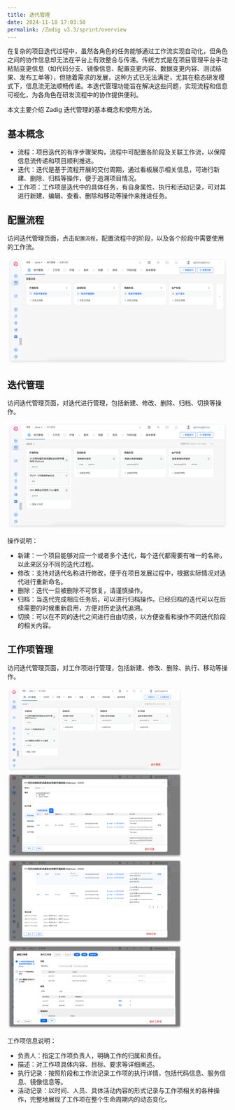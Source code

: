 ```yaml
---
title: 迭代管理
date: 2024-11-18 17:03:50
permalink: /Zadig v3.3/sprint/overview
---
```


在复杂的项目迭代过程中，虽然各角色的任务能够通过工作流实现自动化，但角色之间的协作信息却无法在平台上有效整合与传递。传统方式是在项目管理平台手动粘贴变更信息（如代码分支、镜像信息、配置变更内容、数据变更内容、测试结果、发布工单等），但随着需求的发展，这种方式已无法满足，尤其在稳态研发模式下，信息流无法顺畅传递。本迭代管理功能旨在解决这些问题，实现流程和信息可视化，为各角色在研发流程中的协作提供便利。

本文主要介绍 Zadig 迭代管理的基本概念和使用方法。

## 基本概念

- 流程：项目迭代的有序步骤架构，流程中可配置各阶段及关联工作流，以保障信息流传递和项目顺利推进。
- 迭代：迭代是基于流程开展的交付周期，通过看板展示相关信息，可进行新建、删除、归档等操作，便于追溯项目情况。
- 工作项：工作项是迭代中的具体任务，有自身属性、执行和活动记录，可对其进行新建、编辑、查看、删除和移动等操作来推进任务。

## 配置流程

访问迭代管理页面，点击`配置流程`，配置流程中的阶段，以及各个阶段中需要使用的工作流。

![流程配置](../../../_images/sprint_flow_1.png)

## 迭代管理

访问迭代管理页面，对迭代进行管理，包括新建、修改、删除、归档、切换等操作。

![迭代管理](../../../_images/sprint_board_1.png)

操作说明：
- 新建：一个项目能够对应一个或者多个迭代，每个迭代都需要有唯一的名称，以此来区分不同的迭代过程。
- 修改：支持对迭代名称进行修改，便于在项目发展过程中，根据实际情况对迭代进行重新命名。
- 删除：迭代一旦被删除不可恢复，请谨慎操作。
- 归档：当迭代完成相应任务后，可以进行归档操作。已经归档的迭代可以在后续需要的时候重新启用，方便对历史迭代追溯。
- 切换：可以在不同的迭代之间进行自由切换，以方便查看和操作不同迭代阶段的相关内容。


## 工作项管理

访问迭代管理页面，对工作项进行管理，包括新建、修改、删除、执行、移动等操作。

<img src="../../../_images/sprint_work_item_1.png" width=400 >
<img src="../../../_images/sprint_work_item_2.png" width=400 >
<img src="../../../_images/sprint_work_item_3.png" width=400 >
<img src="../../../_images/sprint_work_item_4.png" width=400 >

工作项信息说明：
- 负责人：指定工作项负责人，明确工作的归属和责任。
- 描述：对工作项具体内容、目标、要求等详细阐述。
- 执行记录：按照阶段和工作流记录工作项的执行详情，包括代码信息、服务信息、镜像信息等。
- 活动记录：以时间、人员、具体活动内容的形式记录与工作项相关的各种操作，完整地展现了工作项在整个生命周期内的动态变化。